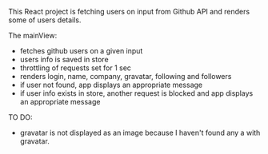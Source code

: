 This React project is fetching users on input from Github API 
and renders some of users details.

The mainView:
 - fetches github users on a given input
 - users info is saved in store
 - throttling of requests set for 1 sec
 - renders login, name, company, gravatar, following and followers
 - if user not found, app displays an appropriate message
 - if user info exists in store, another request is blocked and app displays an appropriate message
 
TO DO:
 - gravatar is not displayed as an image because I haven't found any a with gravatar.